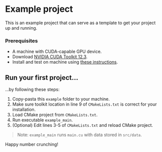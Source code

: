 # Example project
This is an example project that can serve as a template to get your project up and running.

### Prerequisites
- A machine with CUDA-capable GPU device.
- Download [NVIDIA CUDA Toolkit 12.3](https://developer.nvidia.com/cuda-12-3-0-download-archive). 
- Install and test on machine using [these instructions](https://docs.nvidia.com/cuda/cuda-installation-guide-microsoft-windows/index.html). 

## Run your first project...
...by following these steps:
1. Copy-pasta this `example` folder to your machine.
2. Make sure toolkit location in line 9 of `CMakeLists.txt` is correct for your installation.
3. Load CMake project from `CMakeLists.txt`.
4. Run executable `example_main`.
5. (Optional) Edit lines 3-5 of `CMakeLists.txt` and reload CMake project.

> Note: `example_main` runs `main.cu` with data stored in `src/data`.

Happy number crunching!
